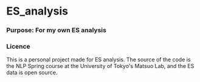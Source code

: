 # ES_analysis

### Purpose: For my own ES analysis

### Licence
This is a personal project made for ES analysis. 
The source of the code is the NLP Spring course at the University of Tokyo's Matsuo Lab, and the ES data is open source.
